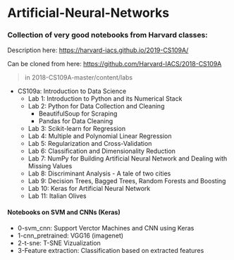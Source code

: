 # Artificial-Neural-Networks

### Collection of very good notebooks from Harvard classes:

Description here: https://harvard-iacs.github.io/2019-CS109A/

Can be cloned from here: https://github.com/Harvard-IACS/2018-CS109A

> in 2018-CS109A-master/content/labs

- CS109a: Introduction to Data Science 
  - Lab 1: Introduction to Python and its Numerical Stack
  - Lab 2: Python for Data Collection and Cleaning
    - BeautifulSoup for Scraping
    - Pandas for Data Cleaning
  - Lab 3: Scikit-learn for Regression
  - Lab 4: Multiple and Polynomial Linear Regression
  - Lab 5: Regularization and Cross-Validation
  - Lab 6: Classification and Dimensionality Reduction
  - Lab 7: NumPy for Building Artificial Neural Network and Dealing with Missing Values
  - Lab 8: Discriminant Analysis - A tale of two cities
  - Lab 9: Decision Trees, Bagged Trees, Random Forests and Boosting
  - Lab 10: Keras for Artificial Neural Network
  - Lab 11: Italian Olives



#### Notebooks on SVM and CNNs (Keras)

- 0-svm_cnn: Support Verctor Machines and CNN using Keras
- 1-cnn_pretrained: VGG16 (imagenet)
- 2-t-sne: T-SNE Vizualization
- 3-Feature extraction: Classification based on extracted features